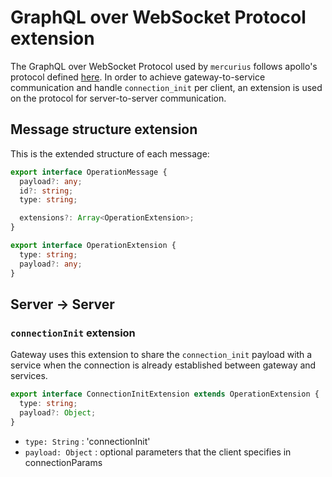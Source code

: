 # GraphQL over WebSocket Protocol extension

The GraphQL over WebSocket Protocol used by `mercurius` follows apollo's protocol defined [here](https://github.com/apollographql/subscriptions-transport-ws/blob/master/PROTOCOL.md). In order to achieve gateway-to-service communication and handle `connection_init` per client, an extension is used on the protocol for server-to-server communication.

## Message structure extension

This is the extended structure of each message:

```ts
export interface OperationMessage {
  payload?: any;
  id?: string;
  type: string;

  extensions?: Array<OperationExtension>;
}

export interface OperationExtension {
  type: string;
  payload?: any;
}
```

## Server -> Server

### `connectionInit` extension

Gateway uses this extension to share the `connection_init` payload with a service when the connection is already established between gateway and services.

```ts
export interface ConnectionInitExtension extends OperationExtension {
  type: string;
  payload?: Object;
}
```

- `type: String` : 'connectionInit'
- `payload: Object` : optional parameters that the client specifies in connectionParams
